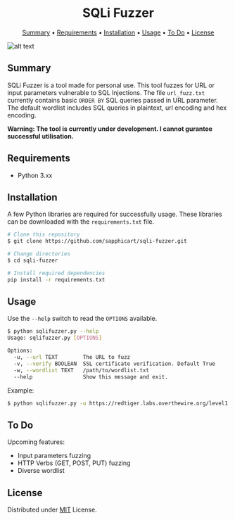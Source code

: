 <h1 align="center">SQLi Fuzzer</h1>

<p align="center">
  <a href="#summary">Summary</a> •
  <a href="#requirements">Requirements</a> •
  <a href="#installation">Installation</a> •
  <a href="#usage">Usage</a> •
  <a href="#to-do">To Do</a> •
  <a href="#license">License</a>
</p>

<img align="center">![alt text](example.png)</img>

## Summary

SQLi Fuzzer is a tool made for personal use. This tool fuzzes for URL or input parameters vulnerable to SQL Injections. The file `url_fuzz.txt` currently contains basic `ORDER BY` SQL queries passed in URL parameter. The default wordlist includes SQL queries in plaintext, url encoding and hex encoding.

**Warning: The tool is currently under development. I cannot gurantee successful utilisation.**

## Requirements
- Python 3.xx

## Installation
A few Python libraries are required for successfully usage. These libraries can be downloaded with the `requirements.txt` file.
```bash
# Clone this repository
$ git clone https://github.com/sapphicart/sqli-fuzzer.git

# Change directories
$ cd sqli-fuzzer

# Install required dependencies
pip install -r requirements.txt
```

## Usage 
Use the `--help` switch to read the `OPTIONS` available.
```bash
$ python sqlifuzzer.py --help
Usage: sqlifuzzer.py [OPTIONS]

Options:
  -u, --url TEXT        The URL to fuzz
  -v, --verify BOOLEAN  SSL certificate verification. Default True
  -w, --wordlist TEXT   /path/to/wordlist.txt
  --help                Show this message and exit.
```
Example:
```bash
$ python sqlifuzzer.py -u https://redtiger.labs.overthewire.org/level1.php -v False -w url_fuzz.txt
```

## To Do
Upcoming features:
- Input parameters fuzzing
- HTTP Verbs (GET, POST, PUT) fuzzing
- Diverse wordlist

## License
Distributed under [MIT](LICENSE) License.